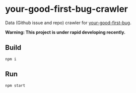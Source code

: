 # your-good-first-bug-crawler

Data (Github issue and repo) crawler for [your-good-first-bug](https://github.com/chenesan/your-good-first-bug).

**Warning: This project is under rapid developing recently.** 

## Build

`npm i`

## Run

`npm start`
